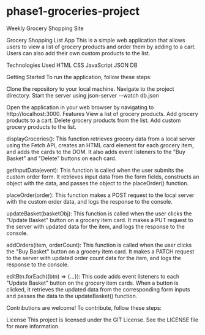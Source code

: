 # phase1-groceries-project

Weekly Grocery Shopping Site

Grocery Shopping List App
This is a simple web application that allows users to view a list of grocery products and order them by adding to a cart. Users can also add their own custom products to the list.

Technologies Used
HTML
CSS
JavaScript
JSON DB

Getting Started
To run the application, follow these steps:

Clone the repository to your local machine.
Navigate to the project directory.
Start the server using json-server --watch db.json

Open the application in your web browser by navigating to http://localhost:3000.
Features
View a list of grocery products.
Add grocery products to a cart.
Delete grocery products from the list.
Add custom grocery products to the list.

displayGroceries(): This function retrieves grocery data from a local server using the Fetch API, creates an HTML card element for each grocery item, and adds the cards to the DOM. It also adds event listeners to the "Buy Basket" and "Delete" buttons on each card.

getInputData(event): This function is called when the user submits the custom order form. It retrieves input data from the form fields, constructs an object with the data, and passes the object to the placeOrder() function.

placeOrder(order): This function makes a POST request to the local server with the custom order data, and logs the response to the console.

updateBasket(basketObj): This function is called when the user clicks the "Update Basket" button on a grocery item card. It makes a PUT request to the server with updated data for the item, and logs the response to the console.

addOrders(item, orderCount): This function is called when the user clicks the "Buy Basket" button on a grocery item card. It makes a PATCH request to the server with updated order count data for the item, and logs the response to the console.

editBtn.forEach((btn) => {...}): This code adds event listeners to each "Update Basket" button on the grocery item cards. When a button is clicked, it retrieves the updated data from the corresponding form inputs and passes the data to the updateBasket() function.

Contributions are welcome! To contribute, follow these steps:

License
This project is licensed under the GIT License. See the LICENSE file for more information.
